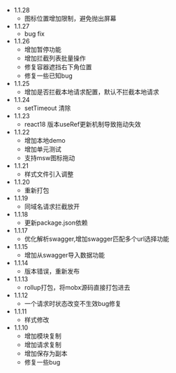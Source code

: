 - 1.1.28
  - 图标位置增加限制，避免抛出屏幕
- 1.1.27
  - bug fix
- 1.1.26
  - 增加暂停功能
  - 增加拦截列表批量操作
  - 修复容器遮挡右下角位置
  - 修复一些已知bug
- 1.1.25
  - 增加是否拦截本地请求配置，默认不拦截本地请求
- 1.1.24
  - setTimeout 清除
- 1.1.23
  - react18 版本useRef更新机制导致拖动失效
- 1.1.22
  - 增加本地demo
  - 增加单元测试
  - 支持msw图标拖动
- 1.1.21
  - 样式文件引入调整
- 1.1.20
  - 重新打包
- 1.1.19
  - 同域名请求拦截放开
- 1.1.18
  - 更新package.json依赖
- 1.1.17
  - 优化解析swagger,增加swagger匹配多个url选择功能
- 1.1.15
  - 增加从swagger导入数据功能
- 1.1.14
  - 版本错误，重新发布
- 1.1.13
  - rollup打包，将mobx源码直接打包进去
- 1.1.12
  - 一个请求时状态改变不生效bug修复
- 1.1.11
  - 样式修改
- 1.1.10
  - 增加模块复制
  - 增加请求复制
  - 增加保存为副本
  - 修复一些bug
